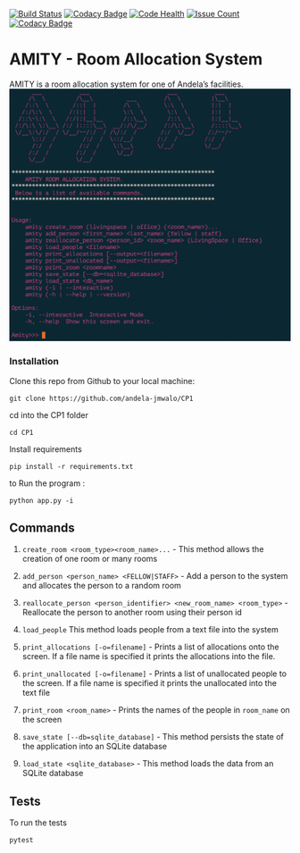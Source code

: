 [![Build Status](https://travis-ci.org/andela-jmwalo/CP1.svg?branch=develop)](https://travis-ci.org/andela-jmwalo/CP1)
[![Codacy Badge](https://api.codacy.com/project/badge/Grade/c9c034ff32874e4e814db5d5bc571403)](https://www.codacy.com/app/judith-achieng/CP1?utm_source=github.com&amp;utm_medium=referral&amp;utm_content=andela-jmwalo/CP1&amp;utm_campaign=Badge_Grade)
[![Code Health](https://landscape.io/github/andela-jmwalo/CP1/develop/landscape.svg?style=flat)](https://landscape.io/github/andela-jmwalo/CP1/develop)
[![Issue Count](https://codeclimate.com/github/andela-jmwalo/CP1/badges/issue_count.svg)](https://codeclimate.com/github/andela-jmwalo/CP1)
[![Codacy Badge](https://api.codacy.com/project/badge/Coverage/c9c034ff32874e4e814db5d5bc571403)](https://www.codacy.com/app/judith-achieng/CP1?utm_source=github.com&utm_medium=referral&utm_content=andela-jmwalo/CP1&utm_campaign=Badge_Coverage)

# AMITY - Room Allocation System
AMITY is a room allocation system for one of Andela’s facilities.
![screenshot](https://github.com/andela-jmwalo/CP1/blob/develop/screenshot.png)
### Installation
Clone this repo from Github to your local machine:
```
git clone https://github.com/andela-jmwalo/CP1
```
cd into the CP1 folder
```
cd CP1
```
Install requirements
```
pip install -r requirements.txt
```
to Run the program :
```
python app.py -i
```
## Commands
1. `create_room <room_type><room_name>...` - This method allows the creation of one room or many rooms
2. `add_person <person_name> <FELLOW|STAFF>` - Add a person to the system and allocates the person to a random room
3. `reallocate_person <person_identifier> <new_room_name> <room_type>` - Reallocate the person to another room using their person id

4. `load_people` This method loads people from a text file into the system
5. `print_allocations [-o=filename]` - Prints a list of allocations  onto the screen. If a file name is specified it prints the allocations into the file.
6. `print_unallocated [-o=filename]` - Prints a list of unallocated people to the screen. If a file name is specified it prints the unallocated into the text file
7. `print_room <room_name>` - Prints the names of the people in `room_name` on the screen
8. `save_state [--db=sqlite_database]` - This method persists the state of the application into an SQLite database
9. `load_state <sqlite_database>` - This method loads the data from an SQLite database

## Tests
To run the tests 
```
pytest
```